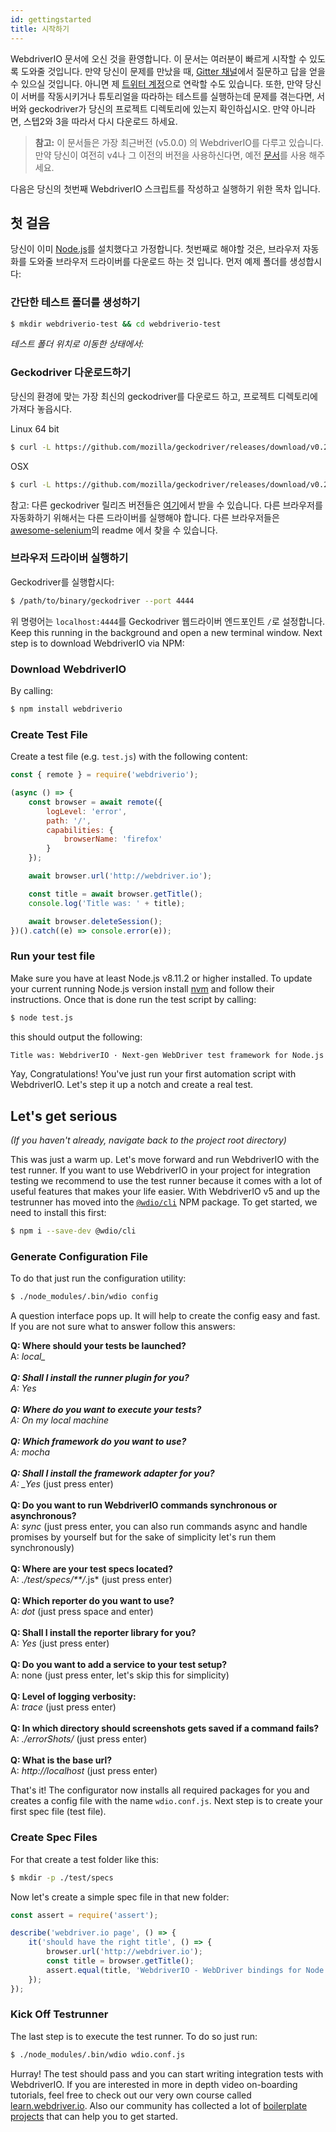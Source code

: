 ```yaml
---
id: gettingstarted
title: 시작하기
---
```


WebdriverIO 문서에 오신 것을 환영합니다. 이 문서는 여러분이 빠르게 시작할 수 있도록 도와줄 것입니다. 만약 당신이 문제를 만났을 때, [Gitter 채널](https://gitter.im/webdriverio/webdriverio)에서 질문하고 답을 얻을 수 있으실 것입니다. 아니면 제 [트위터 계정](https://twitter.com/webdriverio)으로 연락할 수도 있습니다. 또한, 만약 당신이 서버를 작동시키거나 튜토리얼을 따라하는 테스트를 실행하는데 문제를 겪는다면, 서버와 geckodriver가 당신의 프로젝트 디렉토리에 있는지 확인하십시오. 만약 아니라면, 스텝2와 3을 따라서 다시 다운로드 하세요.

> **참고:** 이 문서들은 가장 최근버전 (v5.0.0) 의 WebdriverIO를 다루고 있습니다. 만약 당신이 여전히 v4나 그 이전의 버전을 사용하신다면, 예전 [문서](http://v4.webdriver.io)를 사용 해주세요.

다음은 당신의 첫번째 WebdriverIO 스크립트를 작성하고 실행하기 위한 목차 입니다.

## 첫 걸음

당신이 이미 [Node.js](http://nodejs.org/)를 설치했다고 가정합니다. 첫번째로 해야할 것은, 브라우저 자동화를 도와줄 브라우저 드라이버를 다운로드 하는 것 입니다. 먼저 예제 폴더를 생성합시다:

### 간단한 테스트 폴더를 생성하기

```sh
$ mkdir webdriverio-test && cd webdriverio-test
```

*테스트 폴더 위치로 이동한 상태에서:*

### Geckodriver 다운로드하기

당신의 환경에 맞는 가장 최신의 geckodriver를 다운로드 하고, 프로젝트 디렉토리에 가져다 놓읍시다.

Linux 64 bit

```sh
$ curl -L https://github.com/mozilla/geckodriver/releases/download/v0.21.0/geckodriver-v0.21.0-linux64.tar.gz | tar xz
```

OSX

```sh
$ curl -L https://github.com/mozilla/geckodriver/releases/download/v0.21.0/geckodriver-v0.21.0-macos.tar.gz | tar xz
```

참고: 다른 geckodriver 릴리즈 버전들은 [여기](https://github.com/mozilla/geckodriver/releases)에서 받을 수 있습니다. 다른 브라우저를 자동화하기 위해서는 다른 드라이버를 실행해야 합니다. 다른 브라우저들은 [awesome-selenium](https://github.com/christian-bromann/awesome-selenium#driver)의 readme 에서 찾을 수 있습니다.

### 브라우저 드라이버 실행하기

Geckodriver를 실행합시다:

```sh
$ /path/to/binary/geckodriver --port 4444
```

위 명령어는 `localhost:4444`를 Geckodriver 웹드라이버 엔드포인트 `/`로 설정합니다. Keep this running in the background and open a new terminal window. Next step is to download WebdriverIO via NPM:

### Download WebdriverIO

By calling:

```sh
$ npm install webdriverio
```

### Create Test File

Create a test file (e.g. `test.js`) with the following content:

```js
const { remote } = require('webdriverio');

(async () => {
    const browser = await remote({
        logLevel: 'error',
        path: '/',
        capabilities: {
            browserName: 'firefox'
        }
    });

    await browser.url('http://webdriver.io');

    const title = await browser.getTitle();
    console.log('Title was: ' + title);

    await browser.deleteSession();
})().catch((e) => console.error(e));
```

### Run your test file

Make sure you have at least Node.js v8.11.2 or higher installed. To update your current running Node.js version install [nvm](https://github.com/creationix/nvm) and follow their instructions. Once that is done run the test script by calling:

```sh
$ node test.js
```

this should output the following:

```sh
Title was: WebdriverIO · Next-gen WebDriver test framework for Node.js
```

Yay, Congratulations! You've just run your first automation script with WebdriverIO. Let's step it up a notch and create a real test.

## Let's get serious

*(If you haven't already, navigate back to the project root directory)*

This was just a warm up. Let's move forward and run WebdriverIO with the test runner. If you want to use WebdriverIO in your project for integration testing we recommend to use the test runner because it comes with a lot of useful features that makes your life easier. With WebdriverIO v5 and up the testrunner has moved into the [`@wdio/cli`](https://www.npmjs.com/package/@wdio/cli) NPM package. To get started, we need to install this first:

```sh
$ npm i --save-dev @wdio/cli
```

### Generate Configuration File

To do that just run the configuration utility:

```sh
$ ./node_modules/.bin/wdio config
```

A question interface pops up. It will help to create the config easy and fast. If you are not sure what to answer follow this answers:

__Q: Where should your tests be launched?__  
A: *local_  
<br /> __Q: Shall I install the runner plugin for you?__  
A: _Yes_  
<br /> __Q: Where do you want to execute your tests?__  
A: _On my local machine_  
<br /> __Q: Which framework do you want to use?__  
A: _mocha_  
<br /> __Q: Shall I install the framework adapter for you?__  
A: _Yes* (just press enter)  
<br /> __Q: Do you want to run WebdriverIO commands synchronous or asynchronous?__  
A: *sync* (just press enter, you can also run commands async and handle promises by yourself but for the sake of simplicity let's run them synchronously)  
<br /> __Q: Where are your test specs located?__  
A: *./test/specs/**/*.js* (just press enter)  
<br /> __Q: Which reporter do you want to use?__  
A: *dot* (just press space and enter)  
<br /> __Q: Shall I install the reporter library for you?__  
A: *Yes* (just press enter)  
<br /> __Q: Do you want to add a service to your test setup?__  
A: none (just press enter, let's skip this for simplicity)  
<br /> __Q: Level of logging verbosity:__  
A: *trace* (just press enter)  
<br /> __Q: In which directory should screenshots gets saved if a command fails?__  
A: *./errorShots/* (just press enter)  
<br /> __Q: What is the base url?__  
A: *http://localhost* (just press enter)  


That's it! The configurator now installs all required packages for you and creates a config file with the name `wdio.conf.js`. Next step is to create your first spec file (test file).

### Create Spec Files

For that create a test folder like this:

```sh
$ mkdir -p ./test/specs
```

Now let's create a simple spec file in that new folder:

```js
const assert = require('assert');

describe('webdriver.io page', () => {
    it('should have the right title', () => {
        browser.url('http://webdriver.io');
        const title = browser.getTitle();
        assert.equal(title, 'WebdriverIO - WebDriver bindings for Node.js');
    });
});
```

### Kick Off Testrunner

The last step is to execute the test runner. To do so just run:

```sh
$ ./node_modules/.bin/wdio wdio.conf.js
```

Hurray! The test should pass and you can start writing integration tests with WebdriverIO. If you are interested in more in depth video on-boarding tutorials, feel free to check out our very own course called [learn.webdriver.io](https://learn.webdriver.io/?coupon=wdio). Also our community has collected a lot of [boilerplate projects](BoilerplateProjects.md) that can help you to get started.